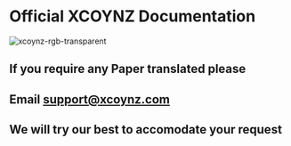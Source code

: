 ﻿# Official XCOYNZ Documentation

![xcoynz-rgb-transparent](https://user-images.githubusercontent.com/45028181/52164494-2535db00-26ea-11e9-8e55-f1d186084ce5.png)
## If you require any Paper translated please 
## Email support@xcoynz.com
## We will try our best to accomodate your request
